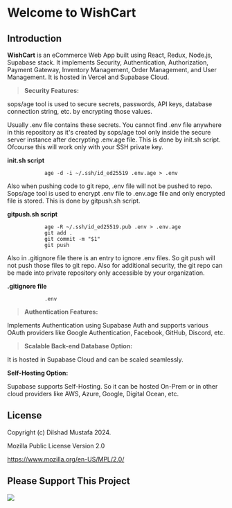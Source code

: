 Welcome to WishCart
=================
Introduction
-------------

**WishCart** is an eCommerce Web App built using React, Redux, Node.js, Supabase stack. It implements Security, Authentication, Authorization, Payment Gateway, Inventory Management, Order Management, and User Management. It is hosted in Vercel and Supabase Cloud.

> **Security Features:**

sops/age tool is used to secure secrets, passwords, API keys, database connection string, etc. by encrypting those values.

Usually .env file contains these secrets. You cannot find .env file anywhere in this repository as it's created by sops/age tool only inside the secure server instance after decrypting .env.age file. This is done by init.sh script. Ofcourse this will work only with your SSH private key.

**init.sh script**
                    
                age -d -i ~/.ssh/id_ed25519 .env.age > .env
                
Also when pushing code to git repo, .env file will not be pushed to repo. Sops/age tool is used to encrypt .env file to .env.age file and only encrypted file is stored. This is done by gitpush.sh script.

**gitpush.sh script**
                    
                age -R ~/.ssh/id_ed25519.pub .env > .env.age
                git add .
                git commit -m "$1"
                git push

Also in .gitignore file there is an entry to ignore .env files. So git push will not push those files to git repo. Also for additional security, the git repo can be made into private repository only accessible by your organization.

**.gitignore file**

                .env

> **Authentication Features:**

Implements Authentication using Supabase Auth and supports various OAuth providers like Google Authentication, Facebook, GitHub, Discord, etc.

> **Scalable Back-end Database Option:**

It is hosted in Supabase Cloud and can be scaled seamlessly.

**Self-Hosting Option:**

Supabase supports Self-Hosting. So it can be hosted On-Prem or in other cloud providers like AWS, Azure, Google, Digital Ocean, etc.

License
-------------

Copyright (c) Dilshad Mustafa 2024.

Mozilla Public License Version 2.0

https://www.mozilla.org/en-US/MPL/2.0/

Please Support This Project
---------------------------
[![](https://www.paypalobjects.com/en_US/i/btn/btn_donateCC_LG.gif)](https://www.paypal.com/cgi-bin/webscr?cmd=_s-xclick&hosted_button_id=H4V87SN5M2GG2)

